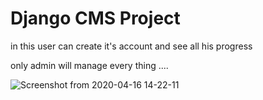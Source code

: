 
# Django CMS Project
 in this user can create it's account and see all his progress 
  
 only admin will manage  every thing ....

 ![Screenshot from 2020-04-16 14-22-11](https://user-images.githubusercontent.com/29290992/79513467-597e8880-805d-11ea-9704-15d0a8c79e39.png)
